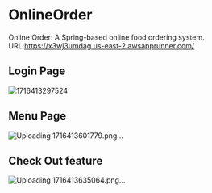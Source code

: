 # OnlineOrder
Online Order: A Spring-based online food ordering system.
URL:https://x3wj3umdag.us-east-2.awsapprunner.com/
## Login Page
![1716413297524](https://github.com/AnyanXie01/OnlineOrder/assets/99570583/e6ad783d-fc0c-4b6d-b9fe-e5d4031fe52c)
## Menu Page
![Uploading 1716413601779.png…]()
## Check Out feature
![Uploading 1716413635064.png…]()
